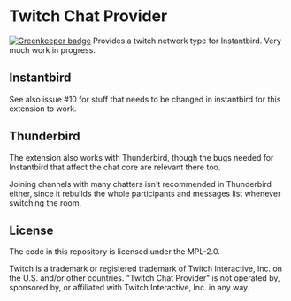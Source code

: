 # Twitch Chat Provider

[![Greenkeeper badge](https://badges.greenkeeper.io/freaktechnik/twitch-provider.svg)](https://greenkeeper.io/)
Provides a twitch network type for Instantbird. Very much work in progress.

## Instantbird

See also issue #10 for stuff that needs to be changed in instantbird for this
extension to work.

## Thunderbird
The extension also works with Thunderbird, though the bugs needed for Instantbird
that affect the chat core are relevant there too.

Joining channels with many chatters isn't recommended in Thunderbird either, since
it rebuilds the whole participants and messages list whenever switching the room.

## License
The code in this repository is licensed under the MPL-2.0.

Twitch is a trademark or registered trademark of Twitch Interactive, Inc. on the U.S. and/or other countries. "Twitch Chat Provider" is not operated by, sponsored by, or affiliated with Twitch Interactive, Inc. in any way.
